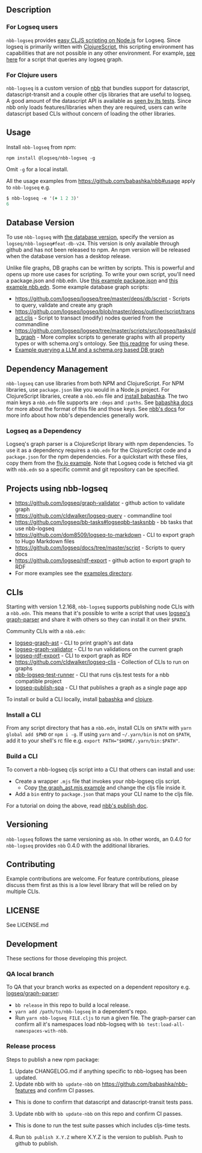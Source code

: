 ## Description
### For Logseq users

`nbb-logseq` provides [easy CLJS scripting on
Node.js](https://github.com/babashka/nbb) for Logseq. Since logseq is primarily
written with [ClojureScript](https://clojurescript.org/), this scripting
environment has capabilities that are not possible in any other environment. For
example, [see here](examples/#query.cljs) for a script that queries any logseq
graph.

### For Clojure users

`nbb-logseq` is a custom version of [nbb](https://github.com/babashka/nbb) that
bundles support for datascript, datascript-transit and a couple other cljs
libraries that are useful to logseq. A good amount of the datascript API is
available as [seen by its
tests](https://github.com/babashka/nbb-features/blob/main/test/features/datascript/test_runner.cljs).
Since nbb only loads features/libraries when they are required, users can write
datascript based CLIs without concern of loading the other libraries.

## Usage

Install `nbb-logseq` from npm:

`npm install @logseq/nbb-logseq -g`

Omit `-g` for a local install.

All the usage examples from https://github.com/babashka/nbb#usage apply to
`nbb-logseq` e.g.

```clojure
$ nbb-logseq -e '(+ 1 2 3)'
6
```

## Database Version

To use `nbb-logseq` with [the database version](https://github.com/logseq/logseq#-database-version), specify the version as `logseq/nbb-logseq#feat-db-v24`. This version is only available through github and has not been released to npm. An npm version will be released when the database version has a desktop release.

Unlike file graphs, DB graphs can be written by scripts. This is powerful and opens up more use cases for scripting. To write your own script, you'll need a package.json and nbb.edn. Use [this example package.json](https://github.com/logseq/publish-spa/blob/feat/db/package.json) and [this example nbb.edn](https://github.com/logseq/publish-spa/blob/feat/db/nbb.edn). Some example database graph scripts:

* https://github.com/logseq/logseq/tree/master/deps/db/script - Scripts to query, validate and create any graph
* https://github.com/logseq/logseq/blob/master/deps/outliner/script/transact.cljs - Script to transact (modify) nodes queried from the commandline
* https://github.com/logseq/logseq/tree/master/scripts/src/logseq/tasks/db_graph - More complex scripts to generate graphs with all property types or with schema.org's ontology. See [this readme](https://github.com/logseq/logseq/tree/master/scripts#nbb-scripts) for using these.
* [Example querying a LLM and a schema.org based DB graph](examples/ollama-chat/)

## Dependency Management

`nbb-logseq` can use libraries from both NPM and ClojureScript. For NPM
libraries,  use `package.json` like you would in a Node.js project. For
ClojureScript libraries, create a `nbb.edn` file and [install
babashka](https://github.com/babashka/babashka#installation). The two main keys
a `nbb.edn` file supports are `:deps` and `:paths`. See [babashka
docs](https://book.babashka.org/#_paths_and_deps) for more about the format of
this file and those keys. See [nbb's
docs](https://github.com/babashka/nbb#dependencies) for more info about how
nbb's dependencies generally work.

### Logseq as a Dependency

Logseq's graph parser is a ClojureScript library with npm dependencies. To use
it as a dependency requires a `nbb.edn` for the ClojureScript code and a
`package.json` for the npm dependencies. For a quickstart with these files, copy
them from the [fly.io example](examples/fly-io). Note that Logseq code is fetched
via git with `nbb.edn` so a specific commit and git repository can be
specified.

## Projects using nbb-logseq

* https://github.com/logseq/graph-validator - github action to validate graph
* https://github.com/cldwalker/logseq-query - commandline tool
* https://github.com/logseq/bb-tasks#logseqbb-tasksnbb - bb tasks that use nbb-logseq
* https://github.com/dom8509/logseq-to-markdown - CLI to export graph to Hugo Markdown files
* https://github.com/logseq/docs/tree/master/script - Scripts to query docs
* https://github.com/logseq/rdf-export - github action to export graph to RDF
* For more examples see the [examples directory](examples).

## CLIs

Starting with version 1.2.168, `nbb-logseq` supports publishing node CLIs with
a `nbb.edn`. This means that it's possible to write a script that uses [logseq's
graph-parser](https://github.com/logseq/logseq/tree/master/deps/graph-parser)
and share it with others so they can install it on their `$PATH`.

Community CLIs with a `nbb.edn`:

* [logseq-graph-ast](https://github.com/logseq/nbb-logseq/tree/main/examples/from-js#graph_astmjs) - CLI to print graph's ast data
* [logseq-graph-validator](https://github.com/logseq/graph-validator#cli) - CLI to run validations on the current graph
* [logseq-rdf-export](https://github.com/logseq/rdf-export#cli) - CLI to export graph as RDF
* https://github.com/cldwalker/logseq-clis - Collection of CLIs to run on graphs
* [nbb-logseq-test-runner](https://github.com/logseq-cldwalker/nbb-test-runner#cli) - CLI that runs
  cljs.test tests for a nbb compatible project
* [logseq-publish-spa](https://github.com/logseq/publish-spa#cli) - CLI that publishes a graph as a
  single page app

To install or build a CLI locally, install
[babashka](https://github.com/babashka/babashka#installation) and
[clojure](https://clojure.org/guides/install_clojure).

### Install a CLI

From any script directory that has a `nbb.edn`, install CLIs on `$PATH` with
`yarn global add $PWD` or `npm i -g`. If using `yarn` and `~/.yarn/bin` is not
on `$PATH`, add it to your shell's rc file e.g. `export
PATH="$HOME/.yarn/bin:$PATH"`.

### Build a CLI

To convert a nbb-logseq cljs script into a CLI that others can install and use:

* Create a wrapper `.mjs` file that invokes your nbb-logseq cljs script.
  * Copy [the graph_ast.mjs example](examples/from-js/graph_ast.mjs) and change the cljs file inside it.
* Add a `bin` entry to `package.json` that maps your CLI name to the cljs file.

For a tutorial on doing the above, read [nbb's publish
doc](https://github.com/babashka/nbb/tree/main/doc/publish).

## Versioning

`nbb-logseq` follows the same versioning as `nbb`. In other words, an 0.4.0 for
`nbb-logseq` provides `nbb` 0.4.0 with the additional libraries.

## Contributing

Example contributions are welcome. For feature contributions, please discuss
them first as this is a low level library that will be relied on by multiple
CLIs.

## LICENSE

See LICENSE.md

## Development

These sections for those developing this project.

### QA local branch

To QA that your branch works as expected on a dependent repository e.g.
[logseq/graph-parser](https://github.com/logseq/logseq/tree/master/deps/graph-parser):

* `bb release` in this repo to build a local release.
* `yarn add /path/to/nbb-logseq` in a dependent's repo.
* Run `yarn nbb-logseq FILE.cljs` to run a given file. The graph-parser can confirm all it's namespaces load nbb-logseq with `bb test:load-all-namespaces-with-nbb`.

### Release process

Steps to publish a new npm package:

1. Update CHANGELOG.md if anything specific to nbb-logseq has been updated.
2. Update nbb with `bb update-nbb` on https://github.com/babashka/nbb-features and confirm CI passes.
  * This is done to confirm that datascript and datascript-transit tests pass.
3. Update nbb with `bb update-nbb` on this repo and confirm CI passes.
  * This is done to run the test suite passes which includes cljs-time tests.
4. Run `bb publish X.Y.Z` where X.Y.Z is the version to publish. Push to github to publish.
